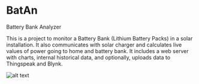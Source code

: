 # BatAn
Battery Bank Analyzer

This is a project to monitor a Battery Bank (Lithium Battery Packs) in a solar installation. It also communicates with solar charger and calculates live values of power going to home and battery bank. It includes a web server with charts, internal historical data, and optionally, uploads data to Thingspeak and Blynk.

![alt text](BatAn/master/photos/fromroof.jpg?raw=true "From Roof")


